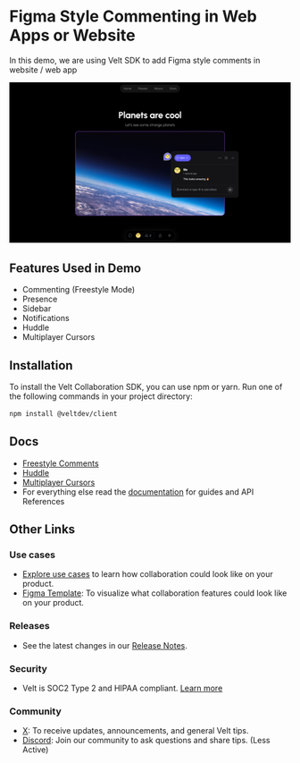 # Figma Style Commenting in Web Apps or Website

In this demo, we are using Velt SDK to add Figma style comments in website / web app

![Sample App Website](sample-app-toolbar.png "Sample Website App")

## Features Used in Demo

- Commenting (Freestyle Mode)
- Presence
- Sidebar
- Notifications
- Huddle
- Multiplayer Cursors

## Installation

To install the Velt Collaboration SDK, you can use npm or yarn. Run one of the following commands in your project directory:

```zsh
npm install @veltdev/client
```

## Docs

- [Freestyle Comments](https://docs.velt.dev/async-collaboration/comments/setup/freestyle)
- [Huddle](https://docs.velt.dev/realtime-collaboration/huddle/overview)
- [Multiplayer Cursors](https://docs.velt.dev/realtime-collaboration/cursors/overview)
- For everything else read the [documentation](https://docs.velt.dev/get-started/overview) for guides and API References

## Other Links

### Use cases

- [Explore use cases](https://velt.dev/use-case) to learn how collaboration could look like on your product.
- [Figma Template](https://www.figma.com/community/file/1402312407969730816/velt-collaboration-kit): To visualize what collaboration features could look like on your product.

### Releases

- See the latest changes in our [Release Notes](https://docs.velt.dev/release-notes/).

### Security

- Velt is SOC2 Type 2 and HIPAA compliant. [Learn more](https://velt.dev/security)

### Community

- [X](https://x.com/veltjs): To receive updates, announcements, and general Velt tips.
- [Discord](https://discord.gg/GupvcYH27h): Join our community to ask questions and share tips. (Less Active)
